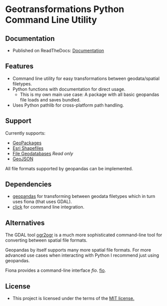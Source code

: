 # Geotransformations Python Command Line Utility

## Documentation

* Published on ReadTheDocs:
  [Documentation](https://geotransform.readthedocs.io/en/latest/index.html)

## Features

* Command line utility for easy transformations between geodata/spatial
  filetypes.
* Python functions with documentation for direct usage.
  * This is my own main use case: A package with all basic geopandas file loads
    and saves bundled.
* Uses Python pathlib for cross-platform path handling.

## Support

Currently supports:

* [GeoPackages](https://www.geopackage.org/)
* [Esri
  Shapefiles](https://www.esri.com/library/whitepapers/pdfs/shapefile.pdf)
* [File
  Geodatabases](https://desktop.arcgis.com/en/arcmap/10.3/manage-data/administer-file-gdbs/file-geodatabases.htm)
  *Read only*
* [GeoJSON](https://geojson.org/)

All file formats supported by geopandas can be implemented.

## Dependencies

* [geopandas](https://github.com/geopandas/geopandas) for transforming between
  geodata filetypes which in turn uses fiona (that uses GDAL).
* [click](https://github.com/pallets/click/) for command line integration.

## Alternatives

The GDAL tool [ogr2ogr](https://gdal.org/programs/ogr2ogr.html) is a much more
sophisticated command-line tool for converting between spatial file formats.

Geopandas by itself supports many more spatial file formats. For more advanced
use cases when interacting with Python I recommend just using geopandas.

Fiona provides a command-line interface *fio*.
[fio](https://fiona.readthedocs.io/en/latest/manual.html).

## License

* This project is licensed under the terms of the [MIT license.](LICENSE.md)
